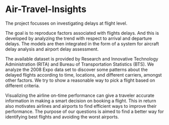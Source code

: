 # Air-Travel-Insights

The project focusses on investigating delays at flight level.

The goal is to reproduce factors associated with flights delays. And this is developed by analyzing the trend with respect to arrival and departure delays. The models are then integrated in the form of a system for aircraft delay analysis and airport delay assessment.

The available dataset is provided by Research and Innovative Technology Administration (RITA) and Bureau of Transportation Statistics (BTS). We analyze the 2008 Expo data set to discover some patterns about the delayed flights according to time, locations, and different carriers, amongst other factors. We try to show a reasonable way to pick a flight based on different criteria. 

Visualizing the airline on-time performance can give a traveler accurate information in making a smart decision on booking a flight. This in return also motivates airlines and airports to find efficient ways to improve their performance. The purpose of our questions is aimed to find a better way for identifying best flights and avoiding the worst airports.

